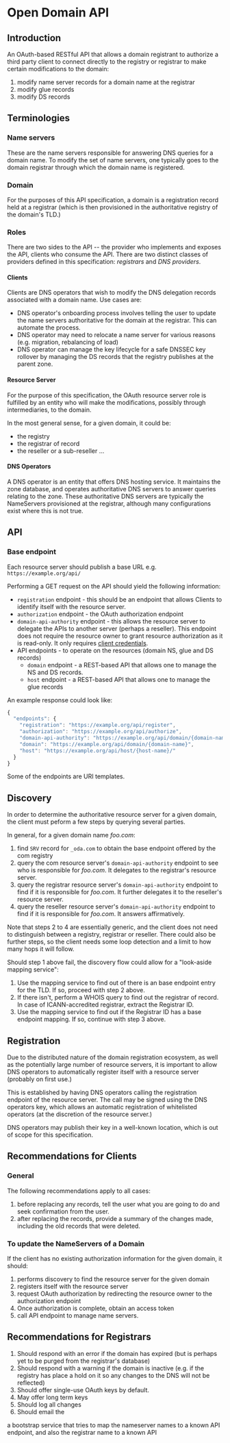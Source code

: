 # Open Domain API

## Introduction

An OAuth-based RESTful API that allows a domain registrant to authorize a third party client to connect directly to the registry or registrar to make certain modifications to the domain:

1. modify name server records for a domain name at the registrar
2. modify glue records
3. modify DS records


## Terminologies

### Name servers

These are the name servers responsible for answering DNS queries for a domain name. To modify the set of name servers, one typically goes to the domain registrar through which the domain name is registered.

### Domain

For the purposes of this API specification, a domain is a registration record held at a registrar (which is then provisioned in the authoritative registry of the domain's TLD.)

### Roles

There are two sides to the API -- the provider who implements and exposes the API, clients who consume the API. There are two distinct classes of providers defined in this specification: _registrars_ and _DNS providers_.


#### Clients

Clients are DNS operators that wish to modify the DNS delegation records associated with a domain name. Use cases are:

- DNS operator's onboarding process involves telling the user to update the name servers authoritative for the domain at the registrar. This can automate the process.
- DNS operator may need to relocate a name server for various reasons (e.g. migration, rebalancing of load)
- DNS operator can manage the key lifecycle for a safe DNSSEC key rollover by managing the DS records that the registry publishes at the parent zone.


#### Resource Server

For the purpose of this specification, the OAuth resource server role is fulfilled by an entity who will make the modifications, possibly through intermediaries, to the domain.

In the most general sense, for a given domain, it could be:
* the registry
* the registrar of record
* the reseller or a sub-reseller ...


#### DNS Operators

A DNS operator is an entity that offers DNS hosting service. It maintains the zone database, and operates authoritative DNS servers to answer queries relating to the zone. These authoritative DNS servers are typically the NameServers provisioned at the registrar, although many configurations exist where this is not true.


## API

### Base endpoint

Each resource server should publish a base URL e.g. `https://example.org/api/`

Performing a GET request on the API should yield the following information:
* `registration` endpoint - this should be an endpoint that allows Clients to identify itself with the resource server.
* `authorization` endpoint - the OAuth authorization endpoint
* `domain-api-authority` endpoint - this allows the resource server to delegate the APIs to another server (perhaps a reseller). This endpoint does not require the resource owner to grant resource authorization as it is read-only. It only requires [client credentials](http://tools.ietf.org/html/rfc6749#section-4.4).
* API endpoints - to operate on the resources (domain NS, glue and DS records)
   * `domain` endpoint - a REST-based API that allows one to manage the NS and DS records.
   * `host` endpoint - a REST-based API that allows one to manage the glue records

An example response could look like:

```javascript
{
  "endpoints": {
    "registration": "https://example.org/api/register",
    "authorization": "https://example.org/api/authorize",
    "domain-api-authority": "https://example.org/api/domain/{domain-name}",
    "domain": "https://example.org/api/domain/{domain-name}",
    "host": "https://example.org/api/host/{host-name}/"
  }
}
```

Some of the endpoints are URI templates.



## Discovery

In order to determine the authoritative resource server for a given domain, the client must peform a few steps by querying several parties.

In general, for a given domain name _foo.com_:

1. find `SRV` record for `_oda.com` to obtain the base endpoint offered by the com registry
2. query the com resource server's `domain-api-authority` endpoint to see who is responsible for _foo.com_. It delegates to the registrar's resource server.
3. query the registrar resource server's `domain-api-authority` endpoint to find if it is responsible for _foo.com_. It further delegates it to the reseller's resource server.
4. query the reseller resource server's `domain-api-authority` endpoint to find if it is responsible for _foo.com_. It answers affirmatively.

Note that steps 2 to 4 are essentially generic, and the client does not need to distinguish between a registry, registrar or reseller. There could also be further steps, so the client needs some loop detection and a limit to how many hops it will follow.

Should step 1 above fail, the discovery flow could allow for a "look-aside mapping service":

1. Use the mapping service to find out of there is an base endpoint entry for the TLD. If so, proceed with step 2 above.
2. If there isn't, perform a WHOIS query to find out the registrar of record. In case of ICANN-accredited registrar, extract the Registrar ID.
3. Use the mapping service to find out if the Registrar ID has a base endpoint mapping. If so, continue with step 3 above.


## Registration

Due to the distributed nature of the domain registration ecosystem, as well as the potentially large number of resource servers, it is important to allow DNS operators to automatically register itself with a resource server (probably on first use.)

This is established by having DNS operators calling the registration endpoint of the resource server. The call may be signed using the DNS operators key, which allows an automatic registration of whitelisted operators (at the discretion of the resource server.)

DNS operators may publish their key in a well-known location, which is out of scope for this specification.


## Recommendations for Clients

### General

The following recommendations apply to all cases:

1. before replacing any records, tell the user what you are going to do and seek confirmation from the user.
2. after replacing the records, provide a summary of the changes made, including the old records that were deleted.


### To update the NameServers of a Domain

If the client has no existing authorization information for the given domain, it should:

1. performs discovery to find the resource server for the given domain
2. registers itself with the resource server
3. request OAuth authorization by redirecting the resource owner to the authorization endpoint
4. Once authorization is complete, obtain an access token
5. call API endpoint to manage name servers.



## Recommendations for Registrars

1. Should respond with an error if the domain has expired (but is perhaps yet to be purged from the registrar's database)
2. Should respond with a warning if the domain is inactive (e.g. if the registry has place a hold on it so any changes to the DNS will not be reflected)
3. Should offer single-use OAuth keys by default.
4. May offer long term keys
5. Should log all changes
5. Should email the 


a bootstrap service that tries to map the nameserver names to a known API endpoint, and also the registrar name to a known API

